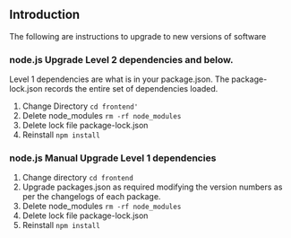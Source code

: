 
## Introduction

The following are instructions to upgrade to new versions of software

### node.js Upgrade Level 2 dependencies and below.

Level 1 dependencies are what is in your package.json. The package-lock.json
records the entire set of dependencies loaded.

1. Change Directory `cd frontend'`
1. Delete node_modules `rm -rf node_modules`
1. Delete lock file package-lock.json
1. Reinstall `npm install`

### node.js Manual Upgrade Level 1 dependencies

1. Change directory `cd frontend`
1. Upgrade packages.json as required modifying the version numbers as per the changelogs of each package.
1. Delete node_modules `rm -rf node_modules`
1. Delete lock file package-lock.json
1. Reinstall `npm install`
